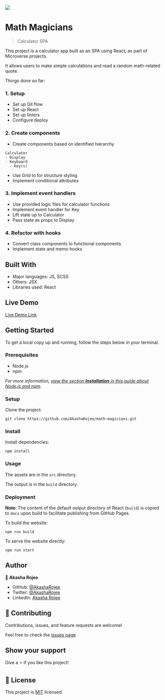 ![](https://img.shields.io/badge/Microverse-blueviolet)

# Math Magicians

> Calculator SPA

<!-- ![screenshot](screenshot-mobile.png) -->

This project is a calculator app built as an SPA using React, as part of Microverse projects.

It allows users to make simple calculations and read a random math-related quote.

Things done so far:

### 1. Setup

- Set up Git flow
- Set up React
- Set up linters
- Configure deploy

### 2. Create components

- Create components based on identified hierarchy

```
Calculator
- Display
- Keyboard
  - Key(s)
```

- Use Grid to for structure styling
- Implement conditional attributes

### 3. Implement event handlers

- Use provided logic files for calculator functions
- Implement event handler for Key
- Lift state up to Calculator
- Pass state as props to Display

### 4. Refactor with hooks

- Convert class components to functional components
- Implement state and memo hooks

## Built With

- Major languages: JS, SCSS
- Others: JSX
- Libraries used: React

## Live Demo

[Live Demo Link](https://AkashaRojee.github.io/math-magicians)

## Getting Started

To get a local copy up and running, follow the steps below in your terminal.

### Prerequisites

- Node.js
- npm

_For more information, <a href="https://www.akasharojee.codes/2021/06/20/intro-to-nodejs-and-npm.html" target="_blank">view the section **Installation** in this guide about Node.js and npm</a>._

### Setup

Clone the project:

```
git clone https://github.com/AkashaRojee/math-magicians.git
```

### Install

Install dependencies:

```
npm install
```

### Usage

The assets are in the `src` directory.

The output is in the `build` directory.

### Deployment

**Note**: The content of the default output directory of React (`build`) is copied to `docs` upon build to facilitate publishing from GitHub Pages.

To build the website:

```
npm run build
```

To serve the website directly:

```
npm run start
```

## Author

👤 **Akasha Rojee**

- GitHub: [@AkashaRojee](https://github.com/AkashaRojee)
- Twitter: [@AkashaRojee](https://twitter.com/AkashaRojee)
- LinkedIn: [Akasha Rojee](https://linkedin.com/in/AkashaRojee)

## 🤝 Contributing

Contributions, issues, and feature requests are welcome!

Feel free to check the [issues page](/../../../issues)

## Show your support

Give a ⭐️ if you like this project!

## 📝 License

This project is [MIT](./MIT.md) licensed.